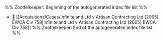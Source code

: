 %% Zoottelkeeper: Beginning of the autogenerated index file list  %%
- 📄 [[Acquisitions/Cases/Infiniteland Ltd v Artisan Contracting Ltd [2005] EWCA Civ 758|Infiniteland Ltd v Artisan Contracting Ltd [2005] EWCA Civ 758]]
%% Zoottelkeeper: End of the autogenerated index file list  %%
